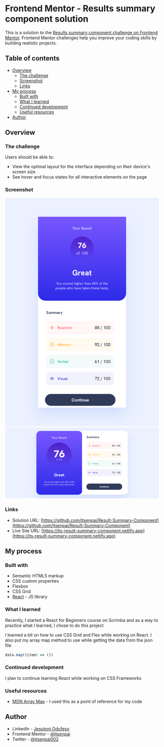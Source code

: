 # Frontend Mentor - Results summary component solution

This is a solution to the [Results summary component challenge on Frontend Mentor](https://www.frontendmentor.io/challenges/results-summary-component-CE_K6s0maV). Frontend Mentor challenges help you improve your coding skills by building realistic projects. 

## Table of contents

- [Overview](#overview)
  - [The challenge](#the-challenge)
  - [Screenshot](#screenshot)
  - [Links](#links)
- [My process](#my-process)
  - [Built with](#built-with)
  - [What I learned](#what-i-learned)
  - [Continued development](#continued-development)
  - [Useful resources](#useful-resources)
- [Author](#author)

## Overview

### The challenge

Users should be able to:

- View the optimal layout for the interface depending on their device's screen size
- See hover and focus states for all interactive elements on the page

### Screenshot

![](./screenshot/mobile-screenshot.png)
![](./screenshot/desktop-screenshot.png)

### Links

- Solution URL: [https://github.com/jtsenpai/Result-Summary-Component](https://github.com/jtsenpai/Result-Summary-Component)
- Live Site URL: [https://jts-result-summary-component.netlify.app](https://jts-result-summary-component.netlify.app)

## My process

### Built with

- Semantic HTML5 markup
- CSS custom properties
- Flexbox
- CSS Grid
- [React](https://reactjs.org/) - JS library

### What I learned

Recently, I started a React for Beginners course on Scrimba and as a way to practice what I learned, I chose to do this project

I learned a bit on how to use CSS Grid and Flex while working on React. I also put my array map method to use while getting the data from the json file
```js
data.map((item) => ())
```

### Continued development

I plan to continue learning React while working on CSS Frameworks

### Useful resources

- [MDN Array Map](https://developer.mozilla.org/en-US/docs/Web/JavaScript/Reference/Global_Objects/Array/map) - I used this as a point of reference for my code

## Author

- LinkedIn - [Jesutoni Odufeso](https://www.linkedin.com/in/jesutoni-odufeso-25b1b9223)
- Frontend Mentor - [@jtsenpai](https://www.frontendmentor.io/profile/jtsenpai)
- Twitter - [@jtsenpai002](https://twitter.com/jtsenpai002)
